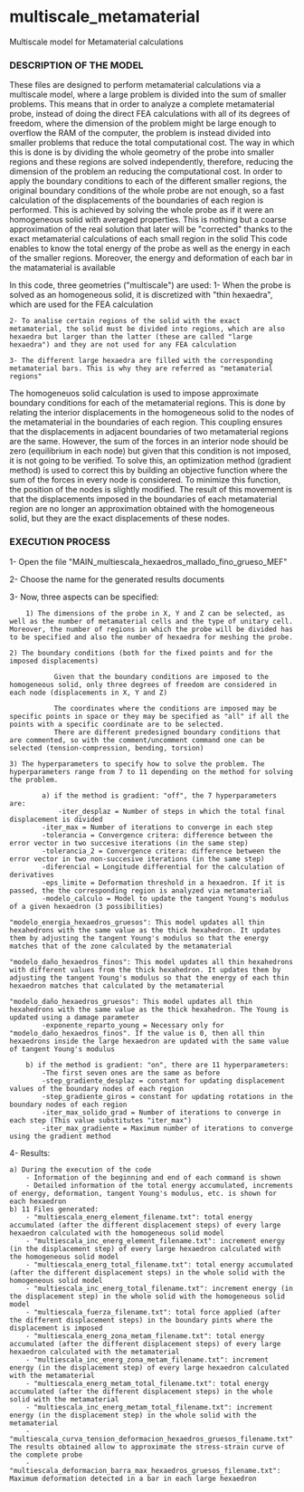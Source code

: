 # multiscale_metamaterial
Multiscale model for Metamaterial calculations

### DESCRIPTION OF THE MODEL
These files are designed to perform metamaterial calculations via a multiscale model, where a large problem is divided into the sum of smaller problems. 
 This means that in order to analyze a complete metamaterial probe, instead of doing the direct FEA calculations with all of its degrees of freedom, where the dimension of the problem might be large enough to overflow the RAM of the computer, the problem is instead divided into smaller problems that reduce the total computational cost. 
 The way in which this is done is by dividing the whole geometry of the probe into smaller regions and these regions are solved independently, therefore, reducing the dimension of the problem an reducing the computational cost.
 In order to apply the boundary conditions to each of the different smaller regions, the original boundary conditions of the whole probe are not enough, so a fast calculation of the displacements of the boundaries of each region is performed. 
 This is achieved by solving the whole probe as if it were an homogeneous solid with averaged properties. This is nothing but a coarse approximation of the real solution that later will be "corrected" thanks to the exact metamaterial calculations of each small region in the solid
 This code enables to know the total energy of the probe as well as the energy in each of the smaller regions. Moreover, the energy and deformation of each bar in the matamaterial is available

In this code, three geometries ("multiscale") are used:
	1- When the probe is solved as an homogeneous solid, it is discretized with "thin hexaedra", which are used for the FEA calculation
 
	2- To analise certain regions of the solid with the exact metamaterial, the solid must be divided into regions, which are also hexaedra but larger than the latter (these are called "large hexaedra") and they are not used for any FEA calculation
 
	3- The different large hexaedra are filled with the corresponding metamaterial bars. This is why they are referred as "metamaterial regions"

The homogeneuos solid calculation is used to impose approximate boundary conditions for each of the metamaterial regions. This is done by relating the interior displacements in the homogeneous solid to the nodes of the metamaterial in the boundaries of each region.
 This coupling ensures that the displacements in adjacent boundaries of two metamaterial regions are the same. However, the sum of the forces in an interior node should be zero (equilibrium in each node) but given that this condition is not imposed, it is not going to be verified.
 To solve this, an optimization method (gradient method) is used to correct this by building an objective function where the sum of the forces in every node is considered. To minimize this function, the position of the nodes is slightly modified. 
 The result of this movement is that the displacements imposed in the boundaries of each metamaterial region are no longer an approximation obtained with the homogeneous solid, but they are the exact displacements of these nodes.
 

### EXECUTION PROCESS
1- Open the file "MAIN_multiescala_hexaedros_mallado_fino_grueso_MEF"

2- Choose the name for the generated results documents

3- Now, three aspects can be specified:

        1) The dimensions of the probe in X, Y and Z can be selected, as well as the number of metamaterial cells and the type of unitary cell. Moreover, the number of regions in which the probe will be divided has to be specified and also the number of hexaedra for meshing the probe.
	
	2) The boundary conditions (both for the fixed points and for the imposed displacements)
 
               Given that the boundary conditions are imposed to the homogeneous solid, only three degrees of freedom are considered in each node (displacements in X, Y and Z)
	       
               The coordinates where the conditions are imposed may be specific points in space or they may be specified as "all" if all the points with a specific coordinate are to be selected.
               There are different predesigned boundary conditions that are commented, so with the comment/uncomment command one can be selected (tension-compression, bending, torsion)
	       
	3) The hyperparameters to specify how to solve the problem. The hyperparameters range from 7 to 11 depending on the method for solving the problem. 
 
    		a) if the method is gradient: "off", the 7 hyperparameters are:
    			-iter_desplaz = Number of steps in which the total final displacement is divided      
			-iter_max = Number of iterations to converge in each step
			-tolerancia = Convergence critera: difference between the error vector in two succesive iterations (in the same step)
			-tolerancia_2 = Convergence critera: difference between the error vector in two non-succesive iterations (in the same step)
			-diferencial = Longitude differential for the calculation of derivatives
			-eps_limite = Deformation threshold in a hexaedron. If it is passed, the the corresponding region is analyzed via metamaterial
			-modelo_calculo = Model to update the tangent Young's modulus of a given hexaedron (3 possibilities) 
                                                "modelo_energia_hexaedros_gruesos": This model updates all thin hexahedrons with the same value as the thick hexahedron. It updates them by adjusting the tangent Young's modulus so that the energy matches that of the zone calculated by the metamaterial
                                                "modelo_daño_hexaedros_finos": This model updates all thin hexahedrons with different values from the thick hexahedron. It updates them by adjusting the tangent Young's modulus so that the energy of each thin hexaedron matches that calculated by the metamaterial 
                                                "modelo_daño_hexaedros_gruesos": This model updates all thin hexahedrons with the same value as the thick hexahedron. The Young is updated using a damage parameter
			-exponente_reparto_young = Necessary only for "modelo_daño_hexaedros_finos". If the value is 0, then all thin hexaedrons inside the large hexaedron are updated with the same value of tangent Young's modulus
		
		b) if the method is gradient: "on", there are 11 hyperparameters:
			-The first seven ones are the same as before
			-step_gradiente_desplaz = constant for updating displacement values of the boundary nodes of each region
			-step_gradiente_giros = constant for updating rotations in the boundary nodes of each region
			-iter_max_solido_grad = Number of iterations to converge in each step (This value substitutes "iter_max")
			-iter_max_gradiente = Maximum number of iterations to converge using the gradient method
4- Results: 

	a) During the execution of the code
		- Information of the beginning and end of each command is shown
		- Detailed information of the total energy accumulated, increments of energy, deformation, tangent Young's modulus, etc. is shown for each hexaedron
	b) 11 Files generated:
		- "multiescala_energ_element_filename.txt": total energy accumulated (after the different displacement steps) of every large hexaedron calculated with the homogeneous solid model  
		- "multiescala_inc_energ_element_filename.txt": increment energy (in the displacement step) of every large hexaedron calculated with the homogeneous solid model  
		- "multiescala_energ_total_filename.txt": total energy accumulated (after the different displacement steps) in the whole solid with the homogeneous solid model
		- "multiescala_inc_energ_total_filename.txt": increment energy (in the displacement step) in the whole solid with the homogeneous solid model
		- "multiescala_fuerza_filename.txt": total force applied (after the different displacement steps) in the boundary pints where the displacement is imposed
		- "multiescala_energ_zona_metam_filename.txt": total energy accumulated (after the different displacement steps) of every large hexaedron calculated with the metamaterial 
		- "multiescala_inc_energ_zona_metam_filename.txt": increment energy (in the displacement step) of every large hexaedron calculated with the metamaterial 
		- "multiescala_energ_metam_total_filename.txt": total energy accumulated (after the different displacement steps) in the whole solid with the metamaterial 
		- "multiescala_inc_energ_metam_total_filename.txt": increment energy (in the displacement step) in the whole solid with the metamaterial 
		- "multiescala_curva_tension_deformacion_hexaedros_gruesos_filename.txt": The results obtained allow to approximate the stress-strain curve of the complete probe
		- "multiescala_deformacion_barra_max_hexaedros_gruesos_filename.txt": Maximum deformation detected in a bar in each large hexaedron

